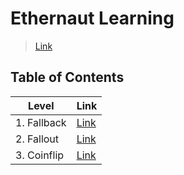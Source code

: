 # Ethernaut Learning

> [Link](https://ethernaut.openzeppelin.com/)

## Table of Contents

| Level | Link |
| --- | --- |
| 1. Fallback | [Link](/ethernaut/01-Fallback/) |
| 2. Fallout | [Link](/ethernaut/02-Fallout/) |
| 3. Coinflip | [Link](/ethernaut/03-Coinflip/)